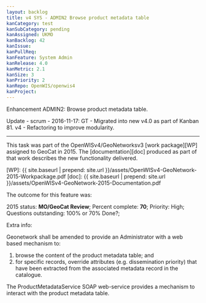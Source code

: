 ```yaml
---
layout: backlog
title: v4 SYS - ADMIN2 Browse product metadata table
kanCategory: test
kanSubCategory: pending
kanAssigned: UKMO
kanBacklog: 42
kanIssue:
kanPullReq:
kanFeature: System Admin
kanRelease: 4.0
kanMetric: 2.1
kanSize: 3
kanPriority: 2
kanRepo: OpenWIS/openwis4
kanProject:
---
```

Enhancement ADMIN2: Browse product metadata table.

Update - scrum - 2016-11-17: GT - Migrated into new v4.0 as part of Kanban 81. v4 - Refactoring to improve modularity.

---

This task was part of the OpenWISv4/GeoNetworksv3 [work package][WP] assigned to GeoCat in 2015.  The [documentation][doc] produced as part of that work describes the new functionality delivered.

[WP]: {{ site.baseurl | prepend: site.url }}/assets/OpenWISv4-GeoNetwork-2015-Workpackage.pdf
[doc]: {{ site.baseurl | prepend: site.url }}/assets/OpenWISv4-GeoNetwork-2015-Documentation.pdf

The outcome for this feature was:

2015 status: **MO/GeoCat Review**; Percent complete: **70**; Priority: High; Questions outstanding: 100% or 70% Done?;

Extra info:

Geonetwork shall be amended to provide an Administrator with a web based mechanism to:

  1. browse the content of the product metadata table; and
  2. for specific records, override attributes (e.g. dissemination priority) that have been extracted from the associated metadata record in the catalogue.

The ProductMetadataService SOAP web-service provides a mechanism to interact with the product metadata table.
